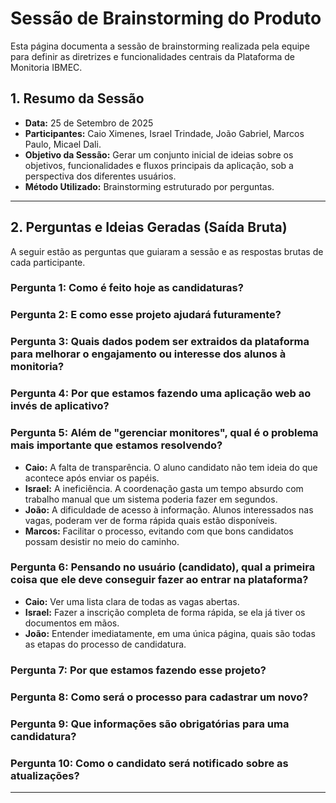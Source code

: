 # Sessão de Brainstorming do Produto

Esta página documenta a sessão de brainstorming realizada pela equipe para definir as diretrizes e funcionalidades centrais da Plataforma de Monitoria IBMEC.

## 1. Resumo da Sessão

-   **Data:** 25 de Setembro de 2025
-   **Participantes:** Caio Ximenes, Israel Trindade, João Gabriel, Marcos Paulo, Micael Dali.
-   **Objetivo da Sessão:** Gerar um conjunto inicial de ideias sobre os objetivos, funcionalidades e fluxos principais da aplicação, sob a perspectiva dos diferentes usuários.
-   **Método Utilizado:** Brainstorming estruturado por perguntas.

---

## 2. Perguntas e Ideias Geradas (Saída Bruta)

A seguir estão as perguntas que guiaram a sessão e as respostas brutas de cada participante.

### **Pergunta 1:** Como é feito hoje as candidaturas?

### **Pergunta 2:** E como esse projeto ajudará futuramente?

### **Pergunta 3:** Quais dados podem ser extraidos da plataforma para melhorar o engajamento ou interesse dos alunos à monitoria? 

### **Pergunta 4:** Por que estamos fazendo uma aplicação web ao invés de aplicativo?

### **Pergunta 5:** Além de "gerenciar monitores", qual é o problema mais importante que estamos resolvendo?

-   **Caio:** A falta de transparência. O aluno candidato não tem ideia do que acontece após enviar os papéis.
-   **Israel:** A ineficiência. A coordenação gasta um tempo absurdo com trabalho manual que um sistema poderia fazer em segundos.
-   **João:** A dificuldade de acesso à informação. Alunos interessados nas vagas, poderam ver de forma rápida quais estão disponíveis.
-   **Marcos:** Facilitar o processo, evitando com que bons candidatos possam desistir no meio do caminho.

### **Pergunta 6:** Pensando no usuário (candidato), qual a primeira coisa que ele deve conseguir fazer ao entrar na plataforma?

-   **Caio:** Ver uma lista clara de todas as vagas abertas.
-   **Israel:** Fazer a inscrição completa de forma rápida, se ela já tiver os documentos em mãos.
-   **João:** Entender imediatamente, em uma única página, quais são todas as etapas do processo de candidatura.

### **Pergunta 7:** Por que estamos fazendo esse projeto?

### **Pergunta 8:** Como será o processo para cadastrar um novo?

### **Pergunta 9:** Que informações são obrigatórias para uma candidatura?

### **Pergunta 10:** Como o candidato será notificado sobre as atualizações?



---